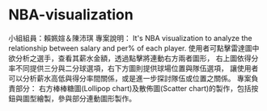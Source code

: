 # NBA-visualization 
小組組員：賴姵媗＆陳沛琪
專案說明：
It's NBA visualization to analyze the relationship between salary and per% of each player.
使用者可點擊雷達圖中欲分析之選手，查看其薪水金額，透過點擊將連動右方兩者圖形，
右上圖依得分率不同提供三分與二分球選項，右下方圖則提供球場位置與隊伍選項，
讓使用者可以分析薪水高低與得分率間關係，或是進一步探討隊伍或位置之關係。
專案負責部分：
右方棒棒糖圖(Lollipop chart)及散佈圖(Scatter chart)的製作，包括按鈕與圖型繪製，參與部分連動圖形製作。
